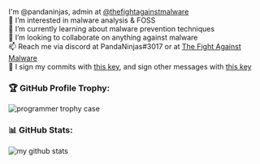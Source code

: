 I'm @pandaninjas, admin at [@thefightagainstmalware](https://github.com/thefightagainstmalware/)<br>
👀 I’m interested in malware analysis & FOSS <br>
🌱 I’m currently learning about malware prevention techniques <br>
💞️ I’m looking to collaborate on anything against malware <br>
📫 Reach me via discord at PandaNinjas#3017 or at [The Fight Against Malware](https://discord.gg/TWhrmZFXqb)<br>
🔑 I sign my commits with [this key](https://github.com/pandaninjas/pandaninjas/blob/main/pandaninjas-commitsigning.key), and sign other messages with [this key](https://github.com/pandaninjas/pandaninjas/blob/main/pandaninjas-publickey.key)
### 🏆 GitHub Profile Trophy:
![programmer trophy case](https://github-profile-trophy.vercel.app/?username=pandaninjas&column=8&theme=discord&no-frame=true&no-bg=true)


### 📊 GitHub Stats:
![my github stats](https://github-readme-stats.vercel.app/api?username=pandaninjas&theme=radical&show_icons=true&count_private=true)
  
